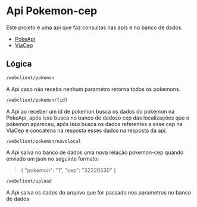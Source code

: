 # Api Pokemon-cep


Este projeto é uma api que faz consultas nas apis e no banco de dados.

- [PokeApi](https://pokeapi.co/)
- [ViaCep](https://viacep.com.br/)



## Lógica
```sh
/webclient/pokemon
```
A Api caso não receba nenhum parametro retorna todos os pokemons.


```sh
/webclient/pokemon/{id}
```
A Api ao receber um id de pokemon busca os dados do pokemon na PokeApi, após isso busca no banco de dadoso cep das localizações que o pokemon apareceu, após isso busca os dados referentes a esse cep na ViaCep e concatena na resposta esses dados na resposta da api.

```sh
/webclient/pokemon/novolocal
```
A Api salva no banco de dados uma nova relação pokemon-cep quando enviado um json no seguinte formato: 

> {
    "pokemon": "1",
    "cep": "32220530"
}

```sh
/webclient/upload
```
A Api salva os dados do arquivo que for passado nos parametros no banco de dados
